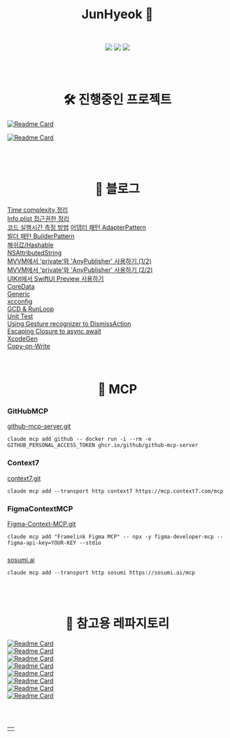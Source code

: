  <!-- <p style="font-size: 30px;" align="center">JunHyeok 🐈‍⬛ <p>  -->

 <h1 align="center"> JunHyeok 🐶‍ </h1>

<br>

<!-- <p>
	2021 컴퓨터정보학회 동계 학술대회 - 논문 우수상<br>
	2022 컴퓨터정보학회 하계 학술대회 - 참가<br>
	2022 제5회 KB국민은행 소프트웨어 경진대회 - 참가<br>
	2022 제2회 경기도 온라인 메이커 경진대회 - 최우수상(중소기업청장상-용인시산업진흥원)<br>
    2023 컴퓨터정보학회 하계 학술대회 - 논문 우수상<br>
</p> -->

<p align="center">
<!-- <a href="https://wnsgur9137.github.io"><img src="https://img.shields.io/badge/Tech Vlog-222222?style=flat-square&logo=github&logoColor=white"/></a> -->
<a href="https://medium.com/@cbaddaafcbbabb"><img src="https://img.shields.io/badge/Tech Vlog-222222?style=flat-square&logo=github&logoColor=white"/></a>
<!--
<a href="https://wnsgur9137.notion.site/IOS-a307fbbee522498f875188a3c160c135"><img src="https://img.shields.io/badge/Portfolio-181A1D?style=flat-square&logo=Notion&logoColor=white"/></a>
-->
<a href="mailto:wnsgur9137@icloud.com"><img src="https://img.shields.io/badge/Email-3693F3?style=flat-square&logo=gmail&logoColor=white"/></a>
<a href="https://hits.seeyoufarm.com"><img src="https://hits.seeyoufarm.com/api/count/incr/badge.svg?url=https%3A%2F%2Fgithub.com%2Fwnsgur9137&count_bg=%2379C83D&title_bg=%23555555&icon=github.svg&icon_color=%23E7E7E7&title=방문자+수&edge_flat=false"/></a>
</p>

<br>
<br>

<h1 align="center"> 🛠️ 진행중인 프로젝트 </h1>

[![Readme Card](https://github-readme-stats.vercel.app/api/pin/?username=wnsgur9137&repo=F1Manager)](https://github.com/wnsgur9137/F1Manager)<br>

[![Readme Card](https://github-readme-stats.vercel.app/api/pin/?username=wnsgur9137&repo=PillInformation)](https://github.com/wnsgur9137/PillInformation)<br>

<br>
<br>

<h1 align="center"> 📝 블로그 </h1>
<!-- <p align="center"> -->
    <a href="https://medium.com/@junhyeok9137/swift-time-complexity-46775556927a">Time complexity 정리</a><br>
    <a href="https://medium.com/@junhyeok9137/swift-xcode-info-plist-privacy-188d151fb3a3">Info.plist 접근권한 정리</a><br>
    <a href="https://medium.com/@junhyeok9137/swift-timeinterval-29cf82e88484">코드 실행시간 측정 방법</a>
    <a href="https://medium.com/@cbaddaafcbbabb/swift-adapter-pattern-dabb6727013d">어댑터 패턴 AdapterPattern</a><br>
    <a href="https://medium.com/@junhyeok9137/swift-builder-pattern-f869b7cfcd71">빌더 패턴 BuilderPattern</a><br>
    <a href="https://medium.com/@junhyeok9137/swift-hash-value-hashable-240e5b503de6">해쉬값/Hashable</a><br>
    <a href="https://medium.com/@cbaddaafcbbabb/swift-nsattributedstring-fd5ffa37359f">NSAttributedString</a><br>
    <a href="https://medium.com/@junhyeok9137/swift-use-private-anypublisher-in-viewmodel-1c4acfa83b65">MVVM에서 'private'와 'AnyPublisher' 사용하기 (1/2)</a><br>
    <a href="https://medium.com/@junhyeok9137/swift-use-private-anypublisher-in-viewmodel-2-2-9a9755376cc2">MVVM에서 'private'와 'AnyPublisher' 사용하기 (2/2)</a><br>
    <a href="https://medium.com/@junhyeok9137/swift-uikit%EC%97%90%EC%84%9C-preview-%EC%82%AC%EC%9A%A9%ED%95%98%EA%B8%B0-d5a7d79653cd">UIKit에서 SwiftUI Preview 사용하기</a><br>
    <a href="https://medium.com/@cbaddaafcbbabb/swift-coredata-7b2ba1f7b836">CoreData</a><br>
    <a href="https://medium.com/@cbaddaafcbbabb/swift-generic-제네릭-a333175bae2a">Generic</a><br>
    <a href="https://medium.com/@cbaddaafcbbabb/swift-xcconfig-file-1545b64e480">xcconfig</a><br>
    <a href="https://medium.com/@cbaddaafcbbabb/swift-timer-on-gcd-cda20effdc43">GCD & RunLoop</a><br>
    <a href="https://medium.com/@cbaddaafcbbabb/swift-unittest-11673329acf6">Unit Test</a><br>
    <a href="https://medium.com/@junhyeok9137/swift-using-gesture-recognizer-to-dismissaction-ac3fb9e81620">Using Gesture recognizer to DismissAction</a><br>
    <a href="https://medium.com/@junhyeok9137/swift-escaping-closure-to-async-await-d18c7fb7b402">Escaping Closure to async await</a><br>
	<a href="https://medium.com/@junhyeok9137/swift-xcodegen-0c258f380d36">XcodeGen</a><br>
    <a href="https://medium.com/@junhyeok9137/swift-copy-on-write-53ae35411053">Copy-on-Write</a>
    <br>
    <!-- <br>
    <h3>라이브러리</h3>
    <a href="https://medium.com/@junhyeok9137/ios-library-cosmos-2eb5f655a9cf">Cosmos</a><br>
    <a href="https://medium.com/@cbaddaafcbbabb/swift-alamofire-84297f5830c">Alamofire</a><br> -->
<!-- </p> -->

<br>
<br>

<h1 align="center"> 📌 MCP </h1>

<h3>GitHubMCP</h3>

[github-mcp-server.git](https://github.com/github/github-mcp-server)

```
claude mcp add github -- docker run -i --rm -e GITHUB_PERSONAL_ACCESS_TOKEN ghcr.io/github/github-mcp-server
```

<h3>Context7</h3>

[context7.git](https://github.com/upstash/context7)

```
claude mcp add --transport http context7 https://mcp.context7.com/mcp
```

<h3>FigmaContextMCP</h3>

[Figma-Context-MCP.git](https://github.com/GLips/Figma-Context-MCP)

```
claude mcp add "Framelink Figma MCP" -- npx -y figma-developer-mcp --figma-api-key=YOUR-KEY --stdio
```

<h3> </h3>

[sosumi.ai](https://sosumi.ai)

```
claude mcp add --transport http sosumi https://sosumi.ai/mcp
```

<br>
<br>

<h1 align="center"> 🔗 참고용 레파지토리 </h1>

[![Readme Card](https://github-readme-stats.vercel.app/api/pin/?username=wnsgur9137&repo=iOS_TabBarBase)](https://github.com/wnsgur9137/iOS_TabBarBase)<br>
[![Readme Card](https://github-readme-stats.vercel.app/api/pin/?username=wnsgur9137&repo=CompositionLayoutMock)](https://github.com/wnsgur9137/CompositionLayoutMock)<br>
[![Readme Card](https://github-readme-stats.vercel.app/api/pin/?username=wnsgur9137&repo=TuistMock)](https://github.com/wnsgur9137/TuistMock)<br>
[![Readme Card](https://github-readme-stats.vercel.app/api/pin/?username=wnsgur9137&repo=CICD_FastLaneBase)](https://github.com/wnsgur9137/CICD_FastLaneBase)<br>
[![Readme Card](https://github-readme-stats.vercel.app/api/pin/?username=wnsgur9137&repo=CryptographyMock)](https://github.com/wnsgur9137/CryptographyMock)<br>
[![Readme Card](https://github-readme-stats.vercel.app/api/pin/?username=wnsgur9137&repo=CoreDataMock)](https://github.com/wnsgur9137/CoreDataMock)<br>
[![Readme Card](https://github-readme-stats.vercel.app/api/pin/?username=wnsgur9137&repo=DeviceCheckMock)](https://github.com/wnsgur9137/DeviceCheckMock)<br>
[![Readme Card](https://github-readme-stats.vercel.app/api/pin/?username=wnsgur9137&repo=InAppPurchaseMock)](https://github.com/wnsgur9137/InAppPurchaseMock)<br>

<br>
<br>

<!-- <h1 align="center"> 💻 Tech Stack 💻 </h1>
<p align="center">
    <img src="https://img.shields.io/badge/Swift-F05138?style=flat-square&logo=swift&logoColor=white"/>
	<img src="https://img.shields.io/badge/SwiftUI-0052CC?style=flat-square&logo=swift&logoColor=white"/>
	<img src="https://img.shields.io/badge/RxSwift-B7178C?style=flat-square&logo=ReactiveX&logoColor=white"/>
	<img src="https://img.shields.io/badge/Combine-0052CC?style=flat-square&logo=swift&logoColor=white"/>
    <img src="https://img.shields.io/badge/Python-3776AB?style=flat-square&logo=python&logoColor=white"/>
    <!-- <img src="https://img.shields.io/badge/Jupyter-F37626?style=flat-square&logo=jupyter&logoColor=white"/>
    <img src="https://img.shields.io/badge/Spring-6DB33F?style=flat-square&logo=spring&logoColor=white"/>
    <img src="https://img.shields.io/badge/Java-3776AB?style=flat-square&logo=java&logoColor=white"/>
    <img src="https://img.shields.io/badge/JavaScript-F7DF1E?style=flat-square&logo=javaScript&logoColor=white"/>
    <img src="https://img.shields.io/badge/Cpp-00599C?style=flat-square&logo=C&logoColor=white"/>
    <img src="https://img.shields.io/badge/HTML-E34F26?style=flat-square&logo=html5&logoColor=white"/>
    <img src="https://img.shields.io/badge/CSS-1572B6?style=flat-square&logo=css3&logoColor=white"/>
</p>

<br>
<br> -->

<!--
<h1 align="center"> 
    <img width="28px" height="28px" src="https://cdn.jsdelivr.net/npm/simple-icons@v7/icons/github.svg"/> GitHub Stats 
    <img width="28px" height="28px" src="https://cdn.jsdelivr.net/npm/simple-icons@v7/icons/github.svg"/> 
</h1>

<table align="center">
<tr>
<td>

![wnsgur9137's GitHub stats](https://github-readme-stats.vercel.app/api?username=wnsgur9137&show_icons=&theme=dark)

</td>
</tr>
</table> 
-->



<table align="center">
<tr>
<td>

<!-- [![Top Langs](https://github-readme-stats.vercel.app/api/top-langs/? username=wnsgur9137&layout=compact&theme=dark&langs_count=10)](https://github.com/anuraghazra/github-readme-stats) -->
<!-- [![Top Langs](https://github-readme-stats.vercel.app/api/top-langs/?username=wnsgur9137&layout=pie&hide=jupyternotebook,css,html)](https://github.com/anuraghazra/github-readme-stats) -->

</td>
</tr>
</table>


<!-- <table align="center">
<tr>
<td colspan="2" style="text-align: center;">

[![Solved.ac profile](http://mazassumnida.wtf/api/v2/generate_badge?boj=wnsgur9137)](https://solved.ac/wnsgur9137)

</td>
</tr>
</table> -->

<!--
![hyp3rflow's solved.ac stats](https://github-readme-solvedac.hyp3rflow.vercel.app/api/?handle=wnsgur9137)
-->
